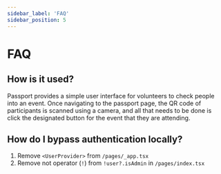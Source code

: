 ```yaml
---
sidebar_label: 'FAQ'
sidebar_position: 5
---
```

# FAQ

## How is it used?

Passport provides a simple user interface for volunteers to check people into an event. Once navigating to the passport page, the QR code of participants is scanned using a camera, and all that needs to be done is click the designated button for the event that they are attending. 

## How do I bypass authentication locally?

1. Remove `<UserProvider>` from `/pages/_app.tsx`
2. Remove not operator (`!`) from `!user?.isAdmin` in `/pages/index.tsx`